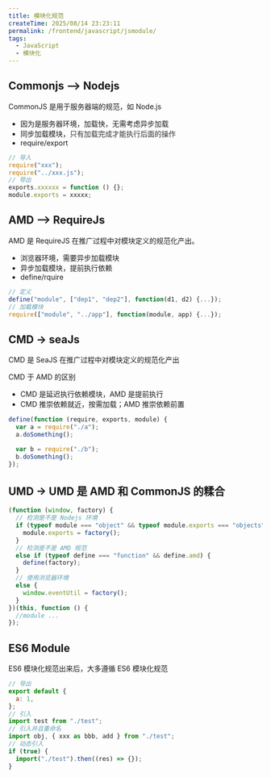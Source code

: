 ```yaml
---
title: 模块化规范
createTime: 2025/08/14 23:23:11
permalink: /frontend/javascript/jsmodule/
tags:
  - JavaScript
  - 模块化
---
```


## Commonjs --> Nodejs

CommonJS 是用于服务器端的规范，如 Node.js

- 因为是服务器环境，加载快，无需考虑异步加载
- 同步加载模块，<font style="color:rgb(51, 51, 51);">只有加载完成才能执行后面的操作</font>
- require/export

```javascript
// 导入
require("xxx");
require("../xxx.js");
// 导出
exports.xxxxxx = function () {};
module.exports = xxxxx;
```

## AMD --> RequireJs

AMD 是 RequireJS 在推广过程中对模块定义的规范化产出。

- 浏览器环境，需要异步加载模块
- 异步加载模块，提前执行依赖
- define/rquire

```javascript
// 定义
define("module", ["dep1", "dep2"], function(d1, d2) {...});
// 加载模块
require(["module", "../app"], function(module, app) {...});
```

## CMD -> seaJs

CMD 是 SeaJS 在推广过程中对模块定义的规范化产出

CMD 于 AMD 的区别

- CMD 是延迟执行依赖模块，AMD 是提前执行
- CMD 推崇依赖就近，按需加载；AMD 推崇依赖前置

```javascript
define(function (require, exports, module) {
  var a = require("./a");
  a.doSomething();

  var b = require("./b");
  b.doSomething();
});
```

## UMD -> UMD 是 AMD 和 CommonJS 的糅合

```javascript
(function (window, factory) {
  // 检测是不是 Nodejs 环境
  if (typeof module === "object" && typeof module.exports === "objects") {
    module.exports = factory();
  }
  // 检测是不是 AMD 规范
  else if (typeof define === "function" && define.amd) {
    define(factory);
  }
  // 使用浏览器环境
  else {
    window.eventUtil = factory();
  }
})(this, function () {
  //module ...
});
```

## ES6 Module

ES6 模块化规范出来后，大多遵循 ES6 模块化规范

```javascript
// 导出
export default {
  a: 1,
};
// 引入
import test from "./test";
// 引入并且重命名
import obj, { xxx as bbb, add } from "./test";
// 动态引入
if (true) {
  import("./test").then((res) => {});
}
```
